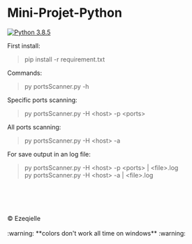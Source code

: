 # Mini-Projet-Python

[![Python 3.8.5](https://img.shields.io/badge/python-3.8.5-blue.svg)](https://www.python.org/downloads/release/python-360/)

First install:
> pip install -r requirement.txt

Commands:
> py portsScanner.py -h

Specific ports scanning:
> py portsScanner.py -H \<host> -p \<ports>

All ports scanning:
> py portsScanner.py -H \<host> -a

For save output in an log file:
> py portsScanner.py -H \<host> -p \<ports> | \<file>.log </br>
> py portsScanner.py -H \<host> -a | \<file>.log
> 
</br>
</br>
</br>
</br>
© Ezeqielle
</br>
</br>
:warning: **colors don't work all time on windows** :warning:
